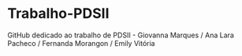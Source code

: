 # Trabalho-PDSII
GitHub dedicado ao trabalho de PDSII - Giovanna Marques / Ana Lara Pacheco / Fernanda Morangon / Emily Vitória
